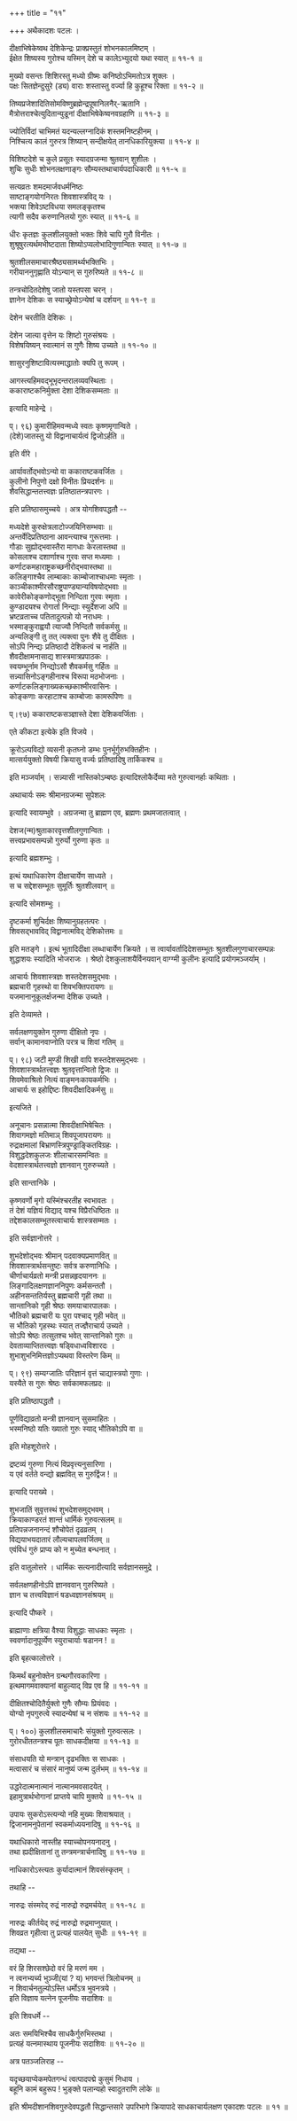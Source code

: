 +++
title = "११"

+++
अथैकादशः पटलः ।  

दीक्षाभिषेकेष्वथ देशिकेन्द्रः प्राक्प्रस्तुतं शोभनकालमिष्टम् ।  
ईक्षेत शिष्यस्य गुरोश्च यस्मिन् देशे च कालेऽभ्युदयो यथा स्यात् ॥ ११-१ ॥  

मुख्यो वसन्तः शिशिरस्तु मध्यो ग्रीष्मः कनिष्ठोऽभिमतोऽत्र शुक्लः ।  
पक्षः सितज्ञेन्दुसुरे (ड्य) वाराः शस्तास्तु वर्ज्या हि कुहूश्च रिक्ता ॥ ११-२ ॥  

तिष्यप्रजेशादितिसोमविष्णुब्रह्मेन्द्रपूषानिलनैर्-ऋतानि ।  
मैत्रोत्तराश्चेत्युदितान्युडूनां दीक्षाभिषेकेष्वनवग्रहाणि ॥ ११-३ ॥  

ज्योतिर्विदां चाभिमतं यदन्यल्लग्नादिकं शस्तमनिष्टहीनम् ।  
निश्चित्य कालं गुरुरत्र शिष्यान् सन्दीक्षयेत् तानधिकारियुक्त्या ॥ ११-४ ॥  

विशिष्टदेशे च कुले प्रसूतः स्यादग्रजन्मा श्रुतवान् शुशीलः ।  
शुचिः सुधीः शोभनलक्षणाङ्गः सौम्यस्तथाचार्यपदाधिकारी ॥ ११-५ ॥  

सत्यव्रतः शमदमार्जवधर्मनिष्ठः  
साष्टाङ्गयोगनिरतः शिवशास्त्रविद् यः ।  
भक्त्या शिवेऽष्टविधया समलङ्कृतश्च  
त्यागी सदैव करुणानिलयो गुरुः स्यात् ॥ ११-६ ॥  

धीरः कृतज्ञः कुलशीलयुक्तो भक्तः शिवे चापि गुरौ विनीतः ।  
शुश्रूषुरत्यर्थमभीष्टदाता शिष्योऽप्यलोभादिगुणान्वितः स्यात् ॥ ११-७ ॥  

श्रुतशीलसमाचारश्रैष्ठ्यसामर्थ्यभक्तिभिः ।  
गरीयाननुगृह्णाति योऽन्यान् स गुरुरिष्यते ॥ ११-८ ॥  

तन्त्रचोदितदेशेषु जातो यस्तपसा चरन् ।  
ज्ञानेन देशिकः स स्याच्छ्रेयोऽन्येषां च दर्शयन् ॥ ११-९ ॥  

देशेन चरतीति देशिकः ।  

देशेन जात्या वृत्तेन यः शिष्टो गुरुसंश्रयः ।  
विशेषयिष्यन् स्वात्मानं स गुणैः शिष्य उच्यते ॥ ११-१० ॥  

शासुरनुशिष्टावित्यस्माद्धातोः क्यपि तु रूपम् ।  

आगस्त्यहिमवद्भूभृदन्तरालव्यवस्थिताः ।  
ककाराष्टकनिर्मुक्ता देशा देशिकसम्मताः ॥  

इत्यादि माहेन्द्रे ।  

प्। ९६) कुमारीहिमवन्मध्ये स्वतः कृष्णमृगान्विते ।  
(देशे)जातस्तु यो विद्वानाचार्यत्वं द्विजोऽर्हति ॥  

इति वीरे ।  

आर्यावर्तोद्भवोऽन्यो वा ककाराष्टकवर्जितः ।  
कुलीनो निपुणो दक्षो विनीतः प्रियदर्शनः ॥  
शैवसिद्धान्ततत्त्वज्ञः प्रतिष्ठातन्त्रपारगः ।  

इति प्रतिष्ठासमुच्चये । अत्र योगशिवपद्धतौ --  

मध्यदेशे कुरुक्षेत्रलाटोज्जयिनिसम्भवाः ॥  
अन्तर्वेदिप्रतिष्ठाना आवन्त्याश्च गुरूत्तमाः ।  
गौडाः सुह्योद्भवास्तैरा मागधाः केरलास्तथा ॥  
कोसलाश्च दशार्णाश्च गुरवः सप्त मध्यमाः ।  
कर्णाटकमहाराष्ट्रकच्छनीरोद्भवास्तथा ॥  
कलिङ्गाश्चैव लाम्बाकाः काम्बोजाश्चाधमाः स्मृताः ।  
काञ्चीकाश्मीरसौराष्ट्रपाण्ड्यान्यविषयोद्भवाः ॥  
कावेरीकोङ्कणोद्भूता निन्दिता गुरवः स्मृताः ।  
कुण्डादयश्च रोगार्ता निन्द्याः स्युर्देशजा अपि ॥  
भ्रष्टव्रताच्च पतितादुत्पन्नो यो नराधमः ।  
भस्माङ्कुराह्वयौ त्याज्यौ निन्दितौ सर्वकर्मसु ॥  
अन्यलिङ्गी तु तत् त्यक्त्वा पुनः शैवे तु दीक्षितः ।  
सोऽपि निन्द्यः प्रतिष्ठादौ देशिकत्वं च नार्हति ॥  
शैवदीक्षामनासाद्य शास्त्रमात्रप्रपाठकः ।  
स्वयम्भूर्नाम निन्द्योऽसौ शैवकर्मसु गर्हितः ॥  
सन्न्यासिनोऽङ्गहीनाश्च विरूपा मठभोजनाः ।  
कर्णाटकलिङ्गाख्यकच्छकाश्मीरवासिनः ।  
कोङ्कणाः करहाटाश्च काम्बोजाः कामरूपिणः ॥  

प्।९७) ककाराष्टकसञ्ज्ञास्ते देशा देशिकवर्जिताः ।  

एते कीकटा इत्येके इति विजये ।  

क्रूरोऽल्पविद्यो व्यसनी कृतघ्नो डम्भः पुनर्भूर्गुरुभक्तिहीनः ।  
मात्सर्ययुक्तो विषयी क्रियासु वर्ज्यः प्रतिष्ठादिषु तार्किकश्च ॥  

इति मञ्जर्याम् । सन्न्यासी नास्तिकोऽम्बष्ठः इत्यादिश्लोकैर्देव्या मते गुरुत्वानर्हाः कथिताः ।  

अथाचार्यः समः श्रीमानग्रजन्मा सुपेशलः  

इत्यादि स्वायम्भुवे । अग्रजन्मा तु ब्राह्मण एव, ब्रह्मणः प्रथमजातत्वात् ।  

देशज(न्म)श्रुताकारवृत्तशीलगुणान्वितः ।  
सत्त्वप्रभावसम्पन्नो गुरुर्यो गुरुणा कृतः ॥  

इत्यादि ब्रह्मशम्भुः ।  

इत्थं यथाधिकारेण दीक्षाचार्येण साध्यते ।  
स च सद्देशसम्भूतः सुमूर्तिः श्रुतशीलवान् ॥  

इत्यादि सोमशम्भुः ।  

दृष्टकर्मा शुचिर्दक्षः शिष्यानुग्रहतत्परः ।  
शिवसद्भावविद् विद्वानात्मविद् देशिकोत्तमः ॥  

इति मतङ्गे । इत्थं भूतादिदीक्षा लब्धाचार्येण क्रियते । स त्वार्यावर्तादिदेशसम्भूतः श्रुतशीलगुणाचारसम्पन्नः शुद्धाशयः स्यादिति भोजराजः । श्रेष्ठो देशकुलाशयैर्विनयवान् वाग्ग्मी कुलीनः इत्यादि प्रयोगमञ्जर्याम् ।  

आचार्यः शिवशास्त्रज्ञः शस्तदेशसमुद्भवः ।  
ब्रह्मचारी गृहस्थो वा शिवभक्तिपरायणः ॥  
यजमानानुकूलर्क्षजन्मा देशिक उच्यते ।  

इति देव्यामते ।  

सर्वलक्षणयुक्तेन गुरुणा दीक्षितो नृपः ।  
सर्वान् कामानवाप्नोति परत्र च शिवां गतिम् ॥  

प्। ९८) जटी मुण्डी शिखी वापि शस्तदेशसमुद्भवः ।  
शिवशास्त्रार्थतत्त्वज्ञः श्रुतवृत्तान्वितो द्विजः ॥  
शिवमेवाश्रितो नित्यं वाङ्मनःकायकर्मभिः ।  
आचार्यः स इहोद्दिष्टः शिवदीक्षादिकर्मसु ॥  

इत्यजिते ।  

अनूचानः प्रसन्नात्मा शिवदीक्षाभिषेचितः ।  
शिवागमज्ञो मतिमाञ् शिवपूजापरायणः ॥  
रुद्राक्षमालां बिभ्राणस्त्रिपुण्ड्राङ्कितविग्रहः ।  
विशुद्धदेशकुलजः शीलाचारसमन्वितः ॥  
वेदशास्त्रार्थतत्त्वज्ञो ज्ञानवान् गुरुरुच्यते ।  

इति सान्तानिके ।  

कृष्णवर्णो मृगो यस्मिंश्चरतीह स्वभावतः ।  
तं देशं यज्ञियं विद्याद् यश्च विप्रैरधिष्ठितः ॥  
तद्देशकालसम्भूतस्त्वाचार्यः शास्त्रसम्मतः ।  

इति सर्वज्ञानोत्तरे ।  

शुभदेशोद्भवः श्रीमान् पदवाक्यप्रमाणवित् ॥  
शिवशास्त्रार्थसन्तुष्टः सर्वत्र करुणानिधिः ।  
चीर्णाचार्यव्रतो मन्त्री प्रसन्नहृदयाननः ॥  
लिङ्गादिलक्षणज्ञाननिपुणः कर्मसन्ततौ ।  
अहीनसन्ततिर्यस्तु ब्रह्मचारी गृही तथा ॥  
सान्तानिको गृही श्रेष्ठः समयाचारपालकः ।  
भौतिको ब्रह्मचारी यः पुरा पश्चाद् गृही भवेत् ॥  
स भौतिको गृहस्थः स्यात् तज्ज्ञैराचार्य उच्यते ।  
सोऽपि श्रेष्ठः तत्सुतश्च भवेत् सान्तानिको गुरुः ॥  
देवताव्याप्तितत्त्वज्ञः षड्विधाध्वविशारदः ।  
शुभाशुभनिमित्तज्ञोऽप्यथवा विस्तरेण किम् ॥  

प्। ९९) सम्यग्जातिः परिज्ञानं वृत्तं चाद्यास्त्रयो गुणाः ।  
यस्यैते स गुरुः श्रेष्ठः सर्वकामफलप्रदः ॥  

इति प्रतिष्ठापद्धतौ ।  

पूर्णविद्याव्रतो मन्त्री ज्ञानवान् सुसमाहितः ।  
भस्मनिष्ठो यतिः ख्यातो गुरुः स्याद् भौतिकोऽपि वा ॥  

इति मोहशूरोत्तरे ।  

द्रष्टव्यं गुरुणा नित्यं विप्रवृत्त्यनुसारिणा ।  
य एवं वर्तते वन्द्यो ब्रह्मवित् स गुरुर्द्विज ! ॥  

इत्यादि पराख्ये ।  

शुभजातिं सुवृत्तस्थं शुभदेशसमुद्भवम् ।  
क्रियाकाण्डरतं शान्तं धार्मिकं गुरुवत्सलम् ॥  
प्रतिपन्नजनानन्दं शौचोपेतं दृढव्रतम् ।  
विद्ययाभयदातारं लौल्यचापलवर्जितम् ॥  
एवंविधं गुरुं प्राप्य को न मुच्येत बन्धनात् ।  

इति वातुलोत्तरे । धार्मिकः सत्यनादीत्यादि सर्वज्ञानसमुद्रे ।  

सर्वलक्षणहीनोऽपि ज्ञानववान् गुरुरिष्यते ।  
ज्ञान च तत्त्वविज्ञानं षडध्वज्ञानसंश्रयम् ॥  

इत्यादि पौष्करे ।  

ब्राह्माणाः क्षत्रिया वैश्या विशुद्धाः साधकाः स्मृताः ।  
स्ववर्णादानुपूर्व्येण स्युराचार्याः षडानन ! ॥  

इति बृहत्कालोत्तरे ।  

किमर्थं बहुनोक्तेन ग्रन्थगौरवकारिणा ।  
इत्थमागमवाक्यानां बाहुल्याद् विप्र एव हि ॥ ११-११ ॥  

दीक्षितश्चोदितैर्युक्तो गुणैः सौम्यः प्रियंवदः ।  
योग्यो नृपगुरुत्वे स्यादन्येषां च न संशयः ॥ ११-१२ ॥  

प्। १००) कुलशीलसमाचारैः संयुक्तो गुरुवत्सलः ।  
गुरोरधीततन्त्रश्च पूतः साधकदीक्षया ॥ ११-१३ ॥  

संसाधयति यो मन्त्रान् दृढभक्तिः स साधकः ।  
मत्वासारं च संसारं मानुष्यं जन्म दुर्लभम् ॥ ११-१४ ॥  

उद्धरेदात्मनात्मानं नात्मानमवसादयेत् ।  
इहामुत्रार्थभोगानां प्राप्तये चापि मुक्तये ॥ ११-१५ ॥  

उपायः सुकरोऽस्त्यन्यो नहि मुख्यः शिवाश्रयात् ।  
द्विजानामनुपेतानां स्वकर्माध्ययनादिषु ॥ ११-१६ ॥  

यथाधिकारो नास्तीह स्याच्चोपनयनादनु ।  
तथा ह्यदीक्षितानां तु तन्त्रमन्त्रार्चनादिषु ॥ ११-१७ ॥  

नाधिकारोऽस्त्यतः कुर्यादात्मानं शिवसंस्कृतम् ।  

तथाहि --  

नारुद्रः संस्मरेद् रुद्रं नारुद्रो रुद्रमर्चयेत् ॥ ११-१८ ॥  

नारुद्रः कीर्तयेद् रुद्रं नारुद्रो रुद्रमाप्नुयात् ।  
शिवव्रत गृहीत्वा तु प्रत्यहं पालयेत् सुधीः ॥ ११-१९ ॥  

तद्यथा --  

वरं हि शिरसश्छेदो वरं हि मरणं मम ।  
न त्वनभ्यर्च्य भुञ्जी(यां ? य) भगवन्तं त्रिलोचनम् ॥  
न शिवार्चनतुल्योऽस्ति धर्मोऽत्र भुवनत्रये ।  
इति विज्ञाय यत्नेन पूजनीयः सदाशिवः ॥  

इति शिवधर्मे --  

अतः समयिभिश्चैव साधकैर्गुरुभिस्तथा ।  
प्रत्यहं यत्नमास्थाय पूजनीयः सदाशिवः ॥ ११-२० ॥  

अत्र पतञ्जलिराह --  

यदृच्छयाप्येकमपेतगन्धं त्वत्पादपद्मे कुसुमं निधाय ।  
बहूनि कामं बहुरूप ! भुङ्क्ते पलान्यहो स्वादुतराणि लोके ॥  

इति श्रीमदीशानशिवगुरुदेवपद्धतौ सिद्धान्तसारे उपरिभागे क्रियापादे साधकाचार्यलक्षण एकादशः पटलः ॥ ११ ॥  
